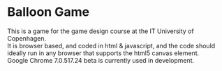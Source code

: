 Balloon Game
================
This is a game for the game design course at the IT University of Copenhagen.  
It is browser based, and coded in html & javascript, and the code should   
ideally run in any browser that supports the html5 canvas element.   
Google Chrome 7.0.517.24 beta is currently used in development. 